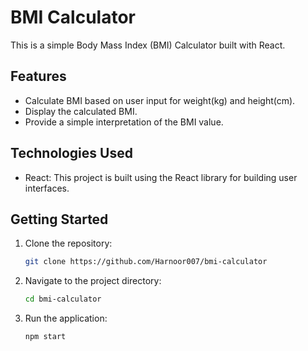 # BMI Calculator

This is a simple Body Mass Index (BMI) Calculator built with React.

## Features

- Calculate BMI based on user input for weight(kg) and height(cm).
- Display the calculated BMI.
- Provide a simple interpretation of the BMI value.

## Technologies Used

- React: This project is built using the React library for building user interfaces.

## Getting Started

1. Clone the repository:

   ```bash
   git clone https://github.com/Harnoor007/bmi-calculator

2. Navigate to the project directory:

    ```bash
    cd bmi-calculator
3. Run the application:
    ```bash
    npm start
